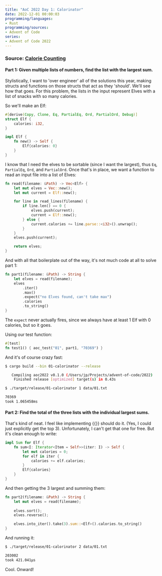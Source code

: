 ```yaml
---
title: "AoC 2022 Day 1: Calorinator"
date: 2022-12-01 00:00:03
programming/languages:
- Rust
programming/sources:
- Advent of Code
series:
- Advent of Code 2022
---
```

### Source: [Calorie Counting](https://adventofcode.com/2022/day/1)

#### **Part 1:** Given multiple lists of numbers, find the list with the largest sum. 

<!--more-->

Stylistically, I want to 'over engineer' all of the solutions this year, making structs and functions on those structs that act as they 'should'. We'll see how that goes. For this problem, the lists in the input represent Elves with a list of snacks with so many calories. 

So we'll make an Elf:

```rust
#[derive(Copy, Clone, Eq, PartialEq, Ord, PartialOrd, Debug)]
struct Elf {
    calories: i32,
}

impl Elf {
    fn new() -> Self {
        Elf{calories: 0}
    }
}
```

I know that I need the elves to be sortable (since I want the largest), thus `Eq`, `PartialEq`, `Ord`, and `PartialOrd`. Once that's in place, we want a function to read an input file into a list of Elves:

```rust
fn read(filename: &Path) -> Vec<Elf> {
    let mut elves = Vec::new();
    let mut current = Elf::new();

    for line in read_lines(filename) {
        if line.len() == 0 {
            elves.push(current);
            current = Elf::new();
        } else {
            current.calories += line.parse::<i32>().unwrap();
        }
    }
    elves.push(current);

    return elves;
}
```

And with all that boilerplate out of the way, it's not much code at all to solve part 1:

```rust
fn part1(filename: &Path) -> String {
    let elves = read(filename);
    elves
        .iter()
        .max()
        .expect("no Elves found, can't take max")
        .calories
        .to_string()
}
```

The `expect` never actually fires, since we always have at least 1 Elf with 0 calories, but so it goes. 

Using our test function:

```rust
#[test]   
fn test1() { aoc_test("01", part1, "70369") }
```

And it's of course crazy fast:

```bash
$ cargo build --bin 01-calorinator --release

   Compiling aoc2022 v0.1.0 (/Users/jp/Projects/advent-of-code/2022)
    Finished release [optimized] target(s) in 0.43s

$ ./target/release/01-calorinator 1 data/01.txt

70369
took 1.065458ms
```

#### **Part 2:** Find the total of the three lists with the individual largest sums. 

That's kind of neat. I feel like implementing {{<doc rust Sum>}} should do it. (Yes, I could just explicitly get the top 3). Unfortunately, I can't get that one for free. But it's clean enough to write:

```rust
impl Sum for Elf {
    fn sum<I: Iterator<Item = Self>>(iter: I) -> Self {
        let mut calories = 0;
        for elf in iter {
            calories += elf.calories;
        }
        Elf{calories}
    }
}
```

And then getting the 3 largest and summing them:

```rust
fn part2(filename: &Path) -> String {
    let mut elves = read(filename);
    
    elves.sort();
    elves.reverse();

    elves.into_iter().take(3).sum::<Elf>().calories.to_string()
}
```

And running it:

```bash
$ ./target/release/01-calorinator 2 data/01.txt

203002
took 421.041µs
```

Cool. Onward!